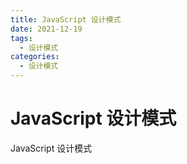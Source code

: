 ```yaml
---
title: JavaScript 设计模式
date: 2021-12-19
tags:
  - 设计模式
categories:
  - 设计模式
---
```


# JavaScript 设计模式

JavaScript 设计模式
